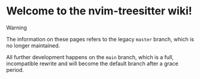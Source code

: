 # Welcome to the nvim-treesitter wiki!

>[!WARNING]
>The information on these pages refers to the legacy `master` branch, which is no longer maintained.
>
> All further development happens on the `main` branch, which is a full, incompatible rewrite and will become the default branch after a grace period.